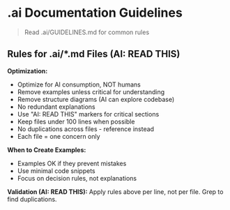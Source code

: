 # .ai Documentation Guidelines

> Read .ai/GUIDELINES.md for common rules

## Rules for .ai/*.md Files (AI: READ THIS)

**Optimization:**
- Optimize for AI consumption, NOT humans
- Remove examples unless critical for understanding
- Remove structure diagrams (AI can explore codebase)
- No redundant explanations
- Use "AI: READ THIS" markers for critical sections
- Keep files under 100 lines when possible
- No duplications across files - reference instead
- Each file = one concern only

**When to Create Examples:**
- Examples OK if they prevent mistakes
- Use minimal code snippets
- Focus on decision rules, not explanations

**Validation (AI: READ THIS):**
Apply rules above per line, not per file. Grep to find duplications.
